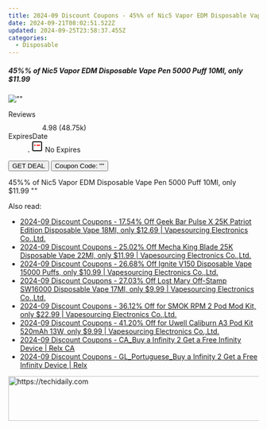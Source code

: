 ```yaml
---
title: 2024-09 Discount Coupons - 45%% of Nic5 Vapor EDM Disposable Vape Pen 5000 Puff 10Ml, only $11.99 | Bellavapor
date: 2024-09-21T08:02:51.522Z
updated: 2024-09-25T23:58:37.455Z
categories:
  - Disposable
---
```


<div class="max-w-4xl mx-auto grid grid-cols-1 lg:max-w-5xl lg:gap-x-20 lg:grid-cols-2">
  <div class="relative p-3 col-start-1 row-start-1 flex flex-col-reverse rounded-lg bg-gradient-to-t from-black/75 via-black/0 sm:bg-none sm:row-start-2 sm:p-0 lg:row-start-1">
    <h5 class="mt-1 text-lg font-semibold text-white sm:text-slate-900 md:text-2xl dark:sm:text-white">45%% of Nic5 Vapor EDM Disposable Vape Pen 5000 Puff 10Ml, only $11.99</h5>
  </div>
  
  <div class="col-start-1 col-end-3 row-start-1 grid gap-4 sm:mb-6 sm:grid-cols-4 lg:col-start-2 lg:row-span-6 lg:row-end-6 lg:mb-0 lg:gap-6">
      <img src="&quot;&quot;" onClick="javascript:window.open(decodeURIComponent('%22https%3A%2F%2Fwww.shareasale.com%2Fu.cfm%3Fd%3D1095745%26m%3D122475%26u%3D4338022%22'), '_blank');void(0);" alt="&quot;&quot;" class="h-60 w-full rounded-lg object-cover sm:col-span-2 sm:h-52 lg:col-span-full" loading="lazy" />
    
  </div>
  <dl class="row-start-2 mt-4 flex items-center text-xs font-medium sm:row-start-3 sm:mt-1 md:mt-2.5 lg:row-start-2">
    <dt class="sr-only">Reviews</dt>
    <dd class="flex items-center text-indigo-600 dark:text-indigo-400">
      <svg width="24" height="24" fill="none" aria-hidden="true" class="mr-1 stroke-current dark:stroke-indigo-500">
        <path d="m12 5 2 5h5l-4 4 2.103 5L12 16l-5.103 3L9 14l-4-4h5l2-5Z" stroke-width="2" stroke-linecap="round" stroke-linejoin="round" />
      </svg>
      <span>4.98 <span class="font-normal text-slate-400">(48.75k)</span></span>
    </dd>
    <dt class="sr-only">ExpiresDate</dt>
    <dd class="flex items-center">
      <svg width="2" height="2" aria-hidden="true" fill="currentColor" class="mx-3 text-slate-300">
        <circle cx="1" cy="1" r="1" />
      </svg>
      <svg width="24" height="24" viewBox="0 0 24 24" fill="none" stroke="currentColor" stroke-width="2">
        <rect x="3" y="3" width="18" height="18" rx="2" fill="#fff" />
        <path d="M6 10L18 10" stroke="red" stroke-width="2" fill="none" />
        <path d="M10 6L10 18" stroke="#fff" stroke-width="2" fill="none" />
      </svg>
      No Expires    </dd>
  </dl>
  <div class="col-start-1 row-start-3 mt-4 self-center sm:col-start-2 sm:row-span-2 sm:row-start-2 sm:mt-0 lg:col-start-1 lg:row-start-3 lg:row-end-4 lg:mt-6">
    <button type="button" onClick="javascript:window.open(decodeURIComponent('%22https%3A%2F%2Fwww.shareasale.com%2Fu.cfm%3Fd%3D1095745%26m%3D122475%26u%3D4338022%22'), '_blank');void(0);" class="rounded-lg bg-red-600 px-3 py-2 text-sm font-medium leading-6 text-white">GET DEAL</button>
    <button type="button" onClick="javascript:window.open(decodeURIComponent('%22https%3A%2F%2Fwww.shareasale.com%2Fu.cfm%3Fd%3D1095745%26m%3D122475%26u%3D4338022%22'), '_blank');void(0);" class="border-dashed border-2 border-indigo-600 bg-green-100 text-sm leading-6 font-medium py-2 px-3 rounded-lg">Coupon Code: &quot;&quot;</button>
  </div>
  <p class="col-start-1 mt-4 text-sm leading-6 sm:col-span-2 lg:col-span-1 lg:row-start-4 lg:mt-6 dark:text-slate-400">
    45%% of Nic5 Vapor EDM Disposable Vape Pen 5000 Puff 10Ml, only $11.99 
""  </p>
</div>

<span class="atpl-alsoreadstyle">Also read:</span>
<div><ul>
<li><a href="https://coupons.techidaily.com/coupon-1121402-share-90958-sale/"><u>2024-09 Discount Coupons - 17.54% Off Geek Bar Pulse X 25K Patriot Edition Disposable Vape 18Ml, only $12.69 | Vapesourcing Electronics Co.,Ltd.</u></a></li>
<li><a href="https://coupons.techidaily.com/coupon-1121112-share-90958-sale/"><u>2024-09 Discount Coupons - 25.02% Off Mecha King Blade 25K Disposable Vape 22Ml, only $11.99 | Vapesourcing Electronics Co.,Ltd.</u></a></li>
<li><a href="https://coupons.techidaily.com/coupon-1121401-share-90958-sale/"><u>2024-09 Discount Coupons - 26.68% Off Ignite V150 Disposable Vape 15000 Puffs, only $10.99 | Vapesourcing Electronics Co.,Ltd.</u></a></li>
<li><a href="https://coupons.techidaily.com/coupon-1121111-share-90958-sale/"><u>2024-09 Discount Coupons - 27.03% Off Lost Mary Off-Stamp SW16000 Disposable Vape 17Ml, only $9.99 | Vapesourcing Electronics Co.,Ltd.</u></a></li>
<li><a href="https://coupons.techidaily.com/coupon-681876-share-90958-sale/"><u>2024-09 Discount Coupons - 36.12% Off for SMOK RPM 2 Pod Mod Kit, only $22.99 | Vapesourcing Electronics Co.,Ltd.</u></a></li>
<li><a href="https://coupons.techidaily.com/coupon-971155-share-90958-sale/"><u>2024-09 Discount Coupons - 41.20% Off for Uwell Caliburn A3 Pod Kit 520mAh 13W, only $9.99 | Vapesourcing Electronics Co.,Ltd.</u></a></li>
<li><a href="https://coupons.techidaily.com/coupon-1120561-share-92020-sale/"><u>2024-09 Discount Coupons - CA_Buy a Infinity 2 Get a Free Infinity Device | Relx CA</u></a></li>
<li><a href="https://coupons.techidaily.com/coupon-1120729-share-92020-sale/"><u>2024-09 Discount Coupons - GL_Portuguese_Buy a Infinity 2 Get a Free Infinity Device | Relx</u></a></li>
</ul></div>

<ins class="adsbygoogle"
      style="display:block"
      data-ad-client="ca-pub-7571918770474297"
      data-ad-slot="8358498916"
      data-ad-format="auto"
      data-full-width-responsive="true"></ins>
    

<!-- affiliate ads begin -->
<a href="https://appsumo.8odi.net/c/5597632/2144279/7443" target="_top" id="2144279">
  <img src="//a.impactradius-go.com/display-ad/7443-2144279" border="0" alt="https://techidaily.com" width="728" height="90"/>
</a>
<img height="0" width="0" src="https://appsumo.8odi.net/i/5597632/2144279/7443" style="position:absolute;visibility:hidden;" border="0" />
<!-- affiliate ads end -->

